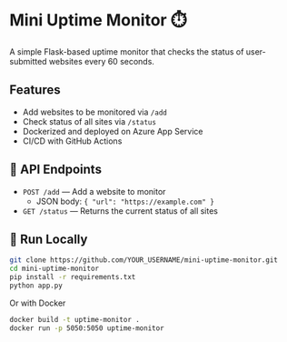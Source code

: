 # Mini Uptime Monitor ⏱️

A simple Flask-based uptime monitor that checks the status of user-submitted websites every 60 seconds.

## Features

- Add websites to be monitored via `/add`
- Check status of all sites via `/status`
- Dockerized and deployed on Azure App Service
- CI/CD with GitHub Actions

## 🧪 API Endpoints

- `POST /add` — Add a website to monitor
  - JSON body: `{ "url": "https://example.com" }`
- `GET /status` — Returns the current status of all sites

## 🚀 Run Locally

```bash
git clone https://github.com/YOUR_USERNAME/mini-uptime-monitor.git
cd mini-uptime-monitor
pip install -r requirements.txt
python app.py
```

Or with Docker

```bash
docker build -t uptime-monitor .
docker run -p 5050:5050 uptime-monitor


